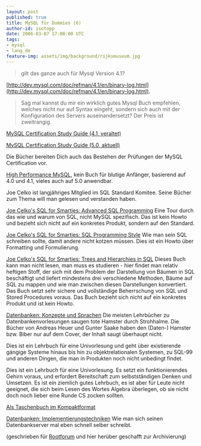 ```yaml
---
layout: post
published: true
title: MySQL für Dummies (6)
author-id: isotopp
date: 2006-03-07 17:00:00 UTC
tags:
- mysql
- lang_de
feature-img: assets/img/background/rijksmuseum.jpg
---
```


> gilt das ganze auch für Mysql Version 4.1?
 
[http://dev.mysql.com/doc/refman/4.1/en/binary-log.html](http://dev.mysql.com/doc/refman/4.1/en/binary-log.html).

>Sag mal kannst du mir ein wirklich gutes Mysql Buch empfehlen, welches nicht nur auf Syntax eingeht, sondern sich auch mit der Konfiguration des Servers auseinandersetzt? 
> Der Preis ist zweitrangig.

[MySQL Certification Study Guide (4.1, veraltet)](http://www.amazon.de/exec/obidos/ASIN/0672326329/)

[MySQL Certification Study Guide (5.0, aktuell)](http://www.amazon.de/exec/obidos/ASIN/0672328127/)

Die Bücher bereiten Dich auch das Bestehen der Prüfungen der MySQL Certification vor.

[High Performance MySQL](http://www.amazon.de/exec/obidos/ASIN/0596003064), kein Buch für blutige Anfänger, basierend auf 4.0 und 4.1, vieles auch auf 5.0 anwendbar.

Joe Celko ist langjähriges Mitglied im SQL Standard Komitee. Seine Bücher zum Thema will man gelesen und verstanden haben.

[Joe Celko's SQL for Smarties: Advanced SQL Programming](http://www.amazon.de/exec/obidos/ASIN/1558605762)
Eine Tour durch das wie und warum von SQL, nicht MySQL spezifisch. 
Das ist kein Howto und bezieht sich nicht auf ein konkretes Produkt, sondern auf den Standard.

[Joe Celko's SQL for Smarties: SQL Programming Style](http://www.amazon.de/exec/obidos/ASIN/0120887975)
Wie man sein SQL schreiben sollte, damit andere nicht kotzen müssen. 
Dies ist ein Howto über Formatting und Formulierung.

[Joe Celko's SQL for Smarties: Trees and Hierarchies in SQL](http://www.amazon.de/exec/obidos/ASIN/1558609202)
Dieses Buch kann man nicht lesen, man muss es studieren - hier findet man relativ heftigen Stoff, der sich mit dem Problem der Darstellung von Bäumen in SQL beschäftigt und liefert mindestens drei verschiedene Methoden, Bäume auf SQL zu mappen und wie man zwischen diesen Darstellungen konvertiert.
Das Buch setzt sehr sichere und vollständige Beherrschung von SQL und Stored Procedures voraus. 
Das Buch bezieht sich nicht auf ein konkretes Produkt und ist kein Howto.

[Datenbanken: Konzepte und Sprachen](http://www.amazon.de/exec/obidos/ASIN/3826606191)
Die meisten Lehrbücher zu Datenbankenvorlesungen saugen tote Hamster durch Strohhalme. 
Die Bücher von Andreas Heuer und Gunter Saake haben den (Daten-) Hamster bzw. Biber nur auf dem Cover, der Inhalt saugt überhaupt nicht. 

Dies ist ein Lehrbuch für eine Univorlesung und geht über existierende gängige Systeme hinaus bis hin zu objektrelationalen Systemen, zu SQL-99 und anderen Dingen, die man in Produkten noch nicht unbedingt findet.

Dies ist ein Lehrbuch für eine Univorlesung.
Es setzt ein funktionierendes Gehirn voraus, und erfordert Bereitschaft zum selbstständigen Denken und Umsetzen.
Es ist ein ziemlich gutes Lehrbuch, es ist aber für Leute nicht geeignet, die sich beim Lesen des Wortes Algebra überlegen, ob sie nicht doch noch lieber eine Runde CS zocken sollten.

[Als Taschenbuch im Kompaktformat](http://www.amazon.de/exec/obidos/ASIN/3826607155)

[Datenbanken: Implementierungstechniken](http://www.amazon.de/exec/obidos/ASIN/3826614380)
Wie man sich seinen Datenbankserver mal eben schnell selber schreibt.

(geschrieben für
[Rootforum](http://www.rootforum.de/forum/viewforum.php?f=23)
und hier herüber geschafft zur Archivierung)
